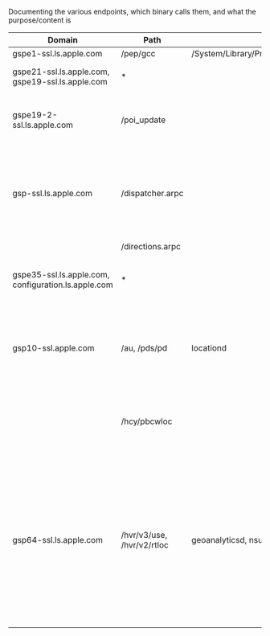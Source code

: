 Documenting the various endpoints, which binary calls them, and what the purpose/content is

| Domain | Path | Source | Request | Response |
|---|---|---|---|---|
| gspe1-ssl.ls.apple.com | /pep/gcc | /System/Library/PrivateFrameworks/GeoServices.framework/Versions/A/XPCServices/com.apple.geod.xpc/Contents/MacOS/com.apple.geod | Empty | Country code |
| gspe21-ssl.ls.apple.com, gspe19-ssl.ls.apple.com | * |  | Access key (tied to account) | Map icons, style sheets, etc |
| gspe19-2-ssl.ls.apple.com | /poi_update |  | Access key, tile location, and other map settings | Point of interests, not protobuf |
| gsp-ssl.ls.apple.com | /dispatcher.arpc |  | Uniquely identifiable UUID, Location data, SIM carrier, Locale, and opaque binary blobs | Maps data |
|  | /directions.arpc |  |  | Directions |
| gspe35-ssl.ls.apple.com, configuration.ls.apple.com | * |  | Hardware and software versions | Configuration depending on environment (prod, staging, beta) |
| gsp10-ssl.apple.com | /au, /pds/pd | locationd | App IDs, exact location they were opened, and various other metadata!!! | Acknowledgement |
|  | /hcy/pbcwloc |  | Surrounding BSSIDs, cell provider, location, movement and activity |  |
| gsp64-ssl.ls.apple.com | /hvr/v3/use, /hvr/v2/rtloc | geoanalyticsd, nsurlsessiond | Opaque binary data. Includes open apps, home location (NOT CURRENT). Some requests are encrypted! (~7.5 entropy with metadata removed) |  |
